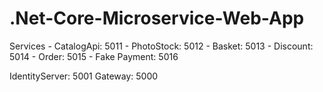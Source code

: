 # .Net-Core-Microservice-Web-App

Services
    - CatalogApi: 5011
    - PhotoStock: 5012
    - Basket: 5013
    - Discount: 5014
    - Order: 5015
    - Fake Payment: 5016

IdentityServer: 5001
Gateway: 5000
